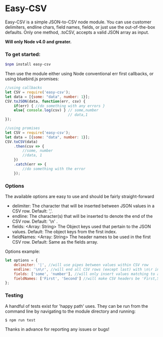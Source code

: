 # Easy-CSV

Easy-CSV is a simple JSON-to-CSV node module. You can use customer delimiters, endline chars, field names, fields, or just use the out-of-the-box defaults. Only one method, .toCSV, accepts a valid JSON array as input.

**Will only Node v4.0 and greater.**

### To get started:
```sh
$npm install easy-csv
```

Then use the module either using Node conventional err first callbacks, or using bluebird.js promises:
```js
//using callbacks
let CSV = require('easy-csv');
let data = [{some: "data", number: 1}];
CSV.toJSON(data, function(err, csv) {
    if(err) { //do something with any errors }
    else{ console.log(csv) } // some,number
                             // data,1
});

//using promises
let CSV = require('easy-csv');
let data = [{some: "data", number: 1}];
CSV.toCSV(data)
    .then(csv => {
        //some, number
        //data, 1
    })
    .catch(err => {
        //do something with the error
    });
```

### Options
The available options are easy to use and should be fairly straight-forward
* delimiter: <String> The character that will be inserted between JSON values in a CSV row. Default: ','.
* endline: <String> The character(s) that will be inserted to denote the end of the CSV row. Default: '\n' .
* fields: <Array: String> The Object keys used that pertain to the JSON values. Default: The object keys from the first index.
* fieldNames: <Array: String> The header names to be used in the first CSV row. Default: Same as the fields array.


Options example:
```js
let options = {
    delimiter: '|', //will use pipes between values within CSV row
    endline: '\n\r', //will end all CSV rows (except last) with \n\r instead of \n 
    fields: ['some', 'number'], //will only insert values matching to attributes 'some' and 'number'
    fieldNames: ['First', 'Second'] //will make CSV headers be 'First,Second'
};
```


### Testing
A handful of tests exist for 'happy path' uses. They can be run from the command line by navigating to the module directory and running:
```sh
$ npm run test
```

Thanks in advance for reporting any issues or bugs!
